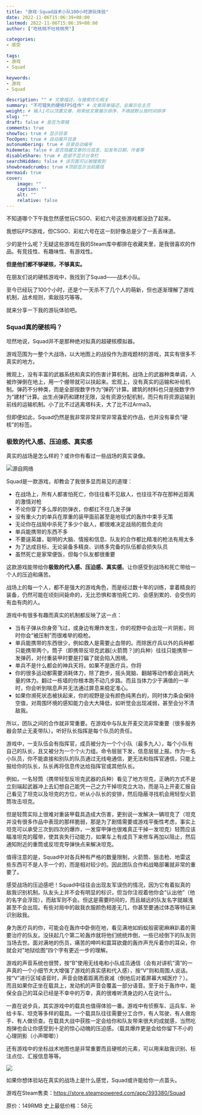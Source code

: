```yaml
---
title: "游戏·Squad战术小队100小时游玩体验"
date: 2022-11-06T15:06:39+08:00
lastmod: 2022-11-06T15:06:39+08:00
author: ["吃核桃不吐核桃壳"]

categories:
- 感受

tags:
- 游戏
- Squad

keywords:
- 游戏
- Squad

description: "" # 文章描述，与搜索优化相关
summary: "不可错失的硬核FPS佳作" # 文章简单描述，会展示在主页
weight: # 输入1可以顶置文章，用来给文章展示排序，不填就默认按时间排序
slug: ""
draft: false # 是否为草稿
comments: true
showToc: true # 显示目录
TocOpen: true # 自动展开目录
autonumbering: true # 目录自动编号
hidemeta: false # 是否隐藏文章的元信息，如发布日期、作者等
disableShare: true # 底部不显示分享栏
searchHidden: false # 该页面可以被搜索到
showbreadcrumbs: true #顶部显示当前路径
mermaid: true
cover:
    image: ""
    caption: ""
    alt: ""
    relative: false
---
```


不知道哪个下午我忽然感觉玩CSGO、彩虹六号这些游戏都没劲了起来。

我想玩FPS游戏，但CSGO、彩虹六号在这一刻好像总是少了一丢丢味道。

少的是什么呢？无疑这些游戏在我的Steam库中都排在收藏夹里，是我很喜欢的作品。有竞技性、有趣味性、有游戏性。

**但是他们都不够硬核，不够真实。**

在朋友们说的硬核游戏中，我找到了Squad——战术小队。

至今已经玩了100个小时，还是个一天杀不了几个人的萌新，但也逐渐理解了游戏机制，战术规则，索敌技巧等等。

就来分享一下我的游玩体验吧。

### Squad真的硬核吗？

坦然地说，Squad并不是那种绝对拟真的超硬核模拟器。

游戏范围为一整个大战场，以大地图上的战役作为游戏题材的游戏，其实有很多不真实的地方。

微观上，没有丰富的武器系统和真实的伤害计算机制。战场上的武器种类单调，人被炸弹倒在地上，用一个绷带就可以扶起来。宏观上，没有真实的运输和补给机制。弹药不分种类，而是全部按数字作为“弹药”计算。建筑的材料也只是按数字作为“建材”计算。出生点弹药和建材无限，没有资源分配机制，而只有将资源运输到前线的运输机制。小了比不过逃离塔科夫，大了比不过Arma3。

但即便如此，Squad仍然是我非常非常非常非常喜爱的作品，也并没有辜负“硬核”的标签。

### 极致的代入感、压迫感、真实感

真实的战场是怎么样的？或许你有看过一些战场的真实录像。

![源自网络](https://cdn.jsdelivr.net/gh/hetaozdh/hetaozdh.github.io@pic/img/BDRb27.jpg)

Squad是一款游戏，却教会了我很多显而易见的道理：

- 在战场上，所有人都害怕死亡，你往往看不见敌人，也往往不存在那种近距离的激情对枪
- 不论你穿了多么厚的防弹衣，你都扛不住几发子弹
- 没有重火力的单兵在厚重的装甲面前甚至是地毯式的轰炸中束手无策
- 无论你在战局中杀死了多少个敌人，都很难决定战局的胜负走向
- 单兵能携带的东西不多
- 不要逞英雄，聪明的大脑、情报和信息、队友的合作都比精准的枪法有用太多
- 为了达成目标，无论装备多精良、训练多完备的队伍都会损失队员
- 虽然死亡是家常便饭，但每个队友都很重要

这款游戏能带给你**极致的代入感、压迫感、真实感**。让你感受到战场和死亡带给一个人的压迫和痛苦。

战场上的每一个人，都不是强大的游戏角色，而是经过数十年的训练，拿着精良的装备，仍然可能在顷刻间毙命的，无比恐惧和害怕死亡的、会感到累的、会受伤的有血有肉的人。

游戏中有很多有趣而真实的机制都反映了这一点：

- 当有子弹从你身旁飞过，或身边有爆炸发生，你的视野中会出现一片阴影，同时你会“被压制”而很难举的稳枪。
- 单兵能携带的东西很少，例如救人是需要止血带的。而除医疗兵以外的兵种都只能携带两个。筒子（即携带反坦克武器[火箭筒？]的兵种）往往只能携带一发弹药，对付重装甲时要是打偏了就会陷入困境。
- 单兵不是什么都会的神兵天将。如果不是医疗兵，你将
- 你的很多运动都需要消耗体力，除了跑步，摇头晃脑、翻越等动作都会消耗大量的体力。翻过一栋墙的你根本跑不动几步路。而且当体力少于满值的一半时，你会听到喘息声并无法通过屏息来稳定准心。
- 如果你濒死状态被扶起来，你的视野是没有颜色纯黑白的，同时体力条会保持空值，对周围环境的感知能力会大大降低，如听觉会出现减弱，甚至会分不清敌我。

所以，团队之间的合作就非常重要。在游戏中与队友开麦交流非常重要（很多服务器会禁止无麦带队）。听好队长指挥是每个队员的责任。

游戏中，一支队伍会有指挥官，成员被分为一个个小队（最多九人），每个小队有自己的队长，且又被分为一个个火力组。命令层层下发，信息层层上报。作为一名小队员，你不能直接和别队的队员通过无线电通信，更无法和指挥官通信，只能上报给你的队长，队长再将信息传达给指挥官或其他队长。

例如，一名轻筒（携带轻型反坦克武器的兵种）看见了地方坦克，正确的方式不是立刻端起武器冲上去幻想自己能凭一己之力干掉坦克立大功，而是马上开麦汇报自己看见了坦克以及坦克的方位，听从小队长的安排，然后隐蔽寻找机会用轻型火箭筒攻击坦克。

但是轻筒实际上很难对重装甲载具造成大伤害，更别说一发解决一辆坦克了（坦克并没有很多作品中表现的那样脆弱，那是为了剧情需要或游戏平衡性考虑，事实上坦克可以承受三次到四次的爆炸，一发穿甲弹也很难真正干掉一发坦克）轻筒应该瞄准坦克的履带，使其丧失行动能力，如果车上有成员下来修车再加以阻止，然后通知附近的重筒或反坦克导弹快点来解决坦克。

值得注意的是，Squad中对各兵种有严格的数量限制，火箭筒、狙击枪、地雷这些东西可不是人手一个的，而是相对较少的。因此团队合作和战略部署就非常的重要了。

感受战场的压迫感吧！Squad中往往会出现友军误伤的情况，因为它有着拟真的敌我识别机制。队友头上并不会有明显的标识，但当你注视着他你会“认出他”（他的名字会浮现），而敌军则不会。但这是需要时间的，而且越远的队友名字就越浅甚至不会出现。有些对局中的敌我衣服颜色相差无几，你甚至要通过体态等特征来识别敌我。

身为医疗兵的你，可能会在轰炸中卧倒在地，看见满地如蚂蚁般密密麻麻趴着的需要治疗的队友。没扶起几个第二轮轰炸就将他们统统炸倒，一些已经倒下的队友则当场去世。面对满地的伤员，痛苦的呻吟和震耳欲聋的轰炸声充斥着你的耳朵，你就会对”地狱绘图“四个字有更近一步的理解。

游戏的声音系统也很赞，按“B”使用无线电和小队成员通信（会有对讲机“滴”的一声真的一个小细节大大增强了游戏的真实感和代入感），按“V”则和周围人说话。按“V”进行区域语音时，声音会随着距离而衰减（倒地后对着屏幕大喊医疗？）。而且如果你正坐在载具上，发动机的声音会覆盖一部分语音。至于处于轰炸中，能保全自己的耳朵已经是不幸中的万幸，真的很难听清身边的人在说什么。

一直在说步兵，其实游戏中的载具也值得体验一番。游戏中有侦察车、运兵车、补给卡车、坦克等多样的载具。一个载具队往往需要分工合作，有人驾驶、有人做炮手、有人做侦查。在载具大战中获胜一定会给你和队友带来很大的成就感，当然吃炮弹也会让你感受到十足的惊心动魄的压迫感。（载具爆炸更是会给你留下不小的心理阴影（小声唧唧））

还有游戏中的坐标战术地图也是非常重要而且硬核的元素，可以用来敌我识别、标注点位、汇报信息等等。

![](https://cdn.jsdelivr.net/gh/hetaozdh/hetaozdh.github.io@pic/img/image-20220729205711778.png)

如果你想体验站在真实的战场上是什么感觉，Squad或许能给你一点苗头。

游戏在Steam售卖：<https://store.steampowered.com/app/393380/Squad>

原价：149RMB 史上最低价格：58元
